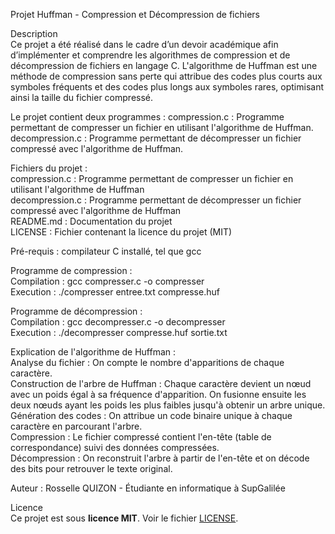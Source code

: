 Projet Huffman - Compression et Décompression de fichiers

Description   
Ce projet a été réalisé dans le cadre d’un devoir académique afin d’implémenter et comprendre les algorithmes de compression et de décompression de fichiers en langage C. L'algorithme de Huffman est une méthode de compression sans perte qui attribue des codes plus courts aux symboles fréquents et des codes plus longs aux symboles rares, optimisant ainsi la taille du fichier compressé.

Le projet contient deux programmes :
compression.c : Programme permettant de compresser un fichier en utilisant l'algorithme de Huffman.
decompression.c : Programme permettant de décompresser un fichier compressé avec l'algorithme de Huffman.

Fichiers du projet :  
compression.c : Programme permettant de compresser un fichier en utilisant l'algorithme de Huffman  
decompression.c :  Programme permettant de décompresser un fichier compressé avec l'algorithme de Huffman  
README.md : Documentation du projet  
LICENSE : Fichier contenant la licence du projet (MIT)  

Pré-requis : compilateur C installé, tel que gcc  

Programme de compression :  
Compilation : gcc compresser.c -o compresser  
Execution : ./compresser entree.txt compresse.huf  

Programme de décompression :   
Compilation : gcc decompresser.c -o decompresser  
Execution : ./decompresser compresse.huf sortie.txt    

Explication de l'algorithme de Huffman :  
Analyse du fichier : On compte le nombre d'apparitions de chaque caractère.  
Construction de l'arbre de Huffman : Chaque caractère devient un nœud avec un poids égal à sa fréquence d'apparition. On fusionne ensuite les deux nœuds ayant les poids les plus faibles jusqu'à obtenir un arbre unique.  
Génération des codes : On attribue un code binaire unique à chaque caractère en parcourant l'arbre.  
Compression : Le fichier compressé contient l'en-tête (table de correspondance) suivi des données compressées.  
Décompression : On reconstruit l'arbre à partir de l'en-tête et on décode des bits pour retrouver le texte original.  

Auteur : Rosselle QUIZON - Étudiante en informatique à SupGalilée   
  
Licence  
Ce projet est sous **licence MIT**. Voir le fichier [LICENSE](LICENSE).
